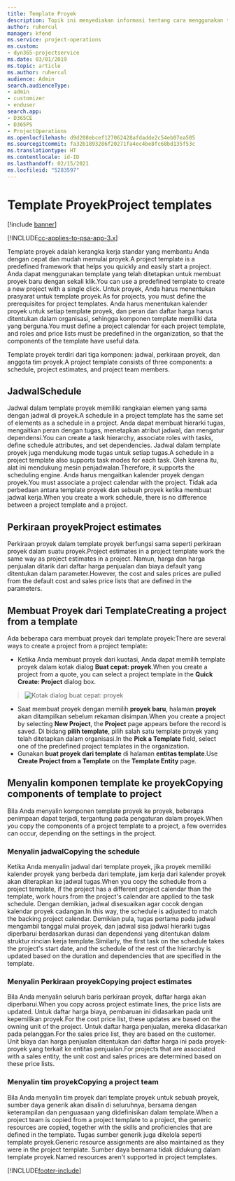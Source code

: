 ```yaml
---
title: Template Proyek
description: Topik ini menyediakan informasi tentang cara menggunakan template proyek untuk konfigurasi proyek cepat.
author: ruhercul
manager: kfend
ms.service: project-operations
ms.custom:
- dyn365-projectservice
ms.date: 03/01/2019
ms.topic: article
ms.author: ruhercul
audience: Admin
search.audienceType:
- admin
- customizer
- enduser
search.app:
- D365CE
- D365PS
- ProjectOperations
ms.openlocfilehash: d9d208ebcef127062428afdadde2c54eb07ea505
ms.sourcegitcommit: fa32b1893286f20271fa4ec4be8fc68bd135f53c
ms.translationtype: HT
ms.contentlocale: id-ID
ms.lasthandoff: 02/15/2021
ms.locfileid: "5283597"
---
```

# <a name="project-templates"></a><span data-ttu-id="6b934-103">Template Proyek</span><span class="sxs-lookup"><span data-stu-id="6b934-103">Project templates</span></span> 

[!include [banner](../includes/psa-now-project-operations.md)]

[!INCLUDE[cc-applies-to-psa-app-3.x](../includes/cc-applies-to-psa-app-3x.md)]

<span data-ttu-id="6b934-104">Template proyek adalah kerangka kerja standar yang membantu Anda dengan cepat dan mudah memulai proyek.</span><span class="sxs-lookup"><span data-stu-id="6b934-104">A project template is a predefined framework that helps you quickly and easily start a project.</span></span> <span data-ttu-id="6b934-105">Anda dapat menggunakan template yang telah ditetapkan untuk membuat proyek baru dengan sekali klik.</span><span class="sxs-lookup"><span data-stu-id="6b934-105">You can use a predefined template to create a new project with a single click.</span></span> <span data-ttu-id="6b934-106">Untuk proyek, Anda harus menentukan prasyarat untuk template proyek.</span><span class="sxs-lookup"><span data-stu-id="6b934-106">As for projects, you must define the prerequisites for project templates.</span></span> <span data-ttu-id="6b934-107">Anda harus menentukan kalender proyek untuk setiap template proyek, dan peran dan daftar harga harus ditentukan dalam organisasi, sehingga komponen template memiliki data yang berguna.</span><span class="sxs-lookup"><span data-stu-id="6b934-107">You must define a project calendar for each project template, and roles and price lists must be predefined in the organization, so that the components of the template have useful data.</span></span>

<span data-ttu-id="6b934-108">Template proyek terdiri dari tiga komponen: jadwal, perkiraan proyek, dan anggota tim proyek.</span><span class="sxs-lookup"><span data-stu-id="6b934-108">A project template consists of three components: a schedule, project estimates, and project team members.</span></span>

## <a name="schedule"></a><span data-ttu-id="6b934-109">Jadwal</span><span class="sxs-lookup"><span data-stu-id="6b934-109">Schedule</span></span>

<span data-ttu-id="6b934-110">Jadwal dalam template proyek memiliki rangkaian elemen yang sama dengan jadwal di proyek.</span><span class="sxs-lookup"><span data-stu-id="6b934-110">A schedule in a project template has the same set of elements as a schedule in a project.</span></span> <span data-ttu-id="6b934-111">Anda dapat membuat hierarki tugas, mengaitkan peran dengan tugas, menetapkan atribut jadwal, dan mengatur dependensi.</span><span class="sxs-lookup"><span data-stu-id="6b934-111">You can create a task hierarchy, associate roles with tasks, define schedule attributes, and set dependencies.</span></span> <span data-ttu-id="6b934-112">Jadwal dalam template proyek juga mendukung mode tugas untuk setiap tugas.</span><span class="sxs-lookup"><span data-stu-id="6b934-112">A schedule in a project template also supports task modes for each task.</span></span> <span data-ttu-id="6b934-113">Oleh karena itu, alat ini mendukung mesin penjadwalan.</span><span class="sxs-lookup"><span data-stu-id="6b934-113">Therefore, it supports the scheduling engine.</span></span> <span data-ttu-id="6b934-114">Anda harus mengaitkan kalender proyek dengan proyek.</span><span class="sxs-lookup"><span data-stu-id="6b934-114">You must associate a project calendar with the project.</span></span> <span data-ttu-id="6b934-115">Tidak ada perbedaan antara template proyek dan sebuah proyek ketika membuat jadwal kerja.</span><span class="sxs-lookup"><span data-stu-id="6b934-115">When you create a work schedule, there is no difference between a project template and a project.</span></span>

## <a name="project-estimates"></a><span data-ttu-id="6b934-116">Perkiraan proyek</span><span class="sxs-lookup"><span data-stu-id="6b934-116">Project estimates</span></span>

<span data-ttu-id="6b934-117">Perkiraan proyek dalam template proyek berfungsi sama seperti perkiraan proyek dalam suatu proyek.</span><span class="sxs-lookup"><span data-stu-id="6b934-117">Project estimates in a project template work the same way as project estimates in a project.</span></span> <span data-ttu-id="6b934-118">Namun, harga dan harga penjualan ditarik dari daftar harga penjualan dan biaya default yang ditentukan dalam parameter.</span><span class="sxs-lookup"><span data-stu-id="6b934-118">However, the cost and sales prices are pulled from the default cost and sales price lists that are defined in the parameters.</span></span>

## <a name="creating-a-project-from-a-template"></a><span data-ttu-id="6b934-119">Membuat Proyek dari Template</span><span class="sxs-lookup"><span data-stu-id="6b934-119">Creating a project from a template</span></span>
 
<span data-ttu-id="6b934-120">Ada beberapa cara membuat proyek dari template proyek:</span><span class="sxs-lookup"><span data-stu-id="6b934-120">There are several ways to create a project from a project template:</span></span>

- <span data-ttu-id="6b934-121">Ketika Anda membuat proyek dari kuotasi, Anda dapat memilih template proyek dalam kotak dialog **Buat cepat: proyek**.</span><span class="sxs-lookup"><span data-stu-id="6b934-121">When you create a project from a quote, you can select a project template in the **Quick Create: Project** dialog box.</span></span>

> ![Kotak dialog buat cepat: proyek](media/project-11.png)

- <span data-ttu-id="6b934-123">Saat membuat proyek dengan memilih **proyek baru**, halaman **proyek** akan ditampilkan sebelum rekaman disimpan.</span><span class="sxs-lookup"><span data-stu-id="6b934-123">When you create a project by selecting **New Project**, the **Project** page appears before the record is saved.</span></span> <span data-ttu-id="6b934-124">Di bidang **pilih template**, pilih salah satu template proyek yang telah ditetapkan dalam organisasi.</span><span class="sxs-lookup"><span data-stu-id="6b934-124">In the **Pick a Template** field, select one of the predefined project templates in the organization.</span></span>
- <span data-ttu-id="6b934-125">Gunakan **buat proyek dari template** di halaman **entitas template**.</span><span class="sxs-lookup"><span data-stu-id="6b934-125">Use **Create Project from a Template** on the **Template Entity** page.</span></span>

## <a name="copying-components-of-template-to-project"></a><span data-ttu-id="6b934-126">Menyalin komponen template ke proyek</span><span class="sxs-lookup"><span data-stu-id="6b934-126">Copying components of template to project</span></span>

<span data-ttu-id="6b934-127">Bila Anda menyalin komponen template proyek ke proyek, beberapa penimpaan dapat terjadi, tergantung pada pengaturan dalam proyek.</span><span class="sxs-lookup"><span data-stu-id="6b934-127">When you copy the components of a project template to a project, a few overrides can occur, depending on the settings in the project.</span></span>

### <a name="copying-the-schedule"></a><span data-ttu-id="6b934-128">Menyalin jadwal</span><span class="sxs-lookup"><span data-stu-id="6b934-128">Copying the schedule</span></span>

<span data-ttu-id="6b934-129">Ketika Anda menyalin jadwal dari template proyek, jika proyek memiliki kalender proyek yang berbeda dari template, jam kerja dari kalender proyek akan diterapkan ke jadwal tugas.</span><span class="sxs-lookup"><span data-stu-id="6b934-129">When you copy the schedule from a project template, if the project has a different project calendar than the template, work hours from the project's calendar are applied to the task schedule.</span></span> <span data-ttu-id="6b934-130">Dengan demikian, jadwal disesuaikan agar cocok dengan kalendar proyek cadangan.</span><span class="sxs-lookup"><span data-stu-id="6b934-130">In this way, the schedule is adjusted to match the backing project calendar.</span></span> <span data-ttu-id="6b934-131">Demikian pula, tugas pertama pada jadwal mengambil tanggal mulai proyek, dan jadwal sisa jadwal hierarki tugas diperbarui berdasarkan durasi dan dependensi yang ditentukan dalam struktur rincian kerja template.</span><span class="sxs-lookup"><span data-stu-id="6b934-131">Similarly, the first task on the schedule takes the project's start date, and the schedule of the rest of the hierarchy is updated based on the duration and dependencies that are specified in the template.</span></span> 

### <a name="copying-project-estimates"></a><span data-ttu-id="6b934-132">Menyalin Perkiraan proyek</span><span class="sxs-lookup"><span data-stu-id="6b934-132">Copying project estimates</span></span> 

<span data-ttu-id="6b934-133">Bila Anda menyalin seluruh baris perkiraan proyek, daftar harga akan diperbarui.</span><span class="sxs-lookup"><span data-stu-id="6b934-133">When you copy across project estimate lines, the price lists are updated.</span></span> <span data-ttu-id="6b934-134">Untuk daftar harga biaya, pembaruan ini didasarkan pada unit kepemilikan proyek.</span><span class="sxs-lookup"><span data-stu-id="6b934-134">For the cost price list, these updates are based on the owning unit of the project.</span></span> <span data-ttu-id="6b934-135">Untuk daftar harga penjualan, mereka didasarkan pada pelanggan.</span><span class="sxs-lookup"><span data-stu-id="6b934-135">For the sales price list, they are based on the customer.</span></span> <span data-ttu-id="6b934-136">Unit biaya dan harga penjualan ditentukan dari daftar harga ini pada proyek-proyek yang terkait ke entitas penjualan.</span><span class="sxs-lookup"><span data-stu-id="6b934-136">For projects that are associated with a sales entity, the unit cost and sales prices are determined based on these price lists.</span></span>

### <a name="copying-a-project-team"></a><span data-ttu-id="6b934-137">Menyalin tim proyek</span><span class="sxs-lookup"><span data-stu-id="6b934-137">Copying a project team</span></span>

<span data-ttu-id="6b934-138">Bila Anda menyalin tim proyek dari template proyek untuk sebuah proyek, sumber daya generik akan disalin di seluruhnya, bersama dengan keterampilan dan penguasaan yang didefinisikan dalam template.</span><span class="sxs-lookup"><span data-stu-id="6b934-138">When a project team is copied from a project template to a project, the generic resources are copied, together with the skills and proficiencies that are defined in the template.</span></span> <span data-ttu-id="6b934-139">Tugas sumber generik juga dikelola seperti template proyek.</span><span class="sxs-lookup"><span data-stu-id="6b934-139">Generic resource assignments are also maintained as they were in the project template.</span></span> <span data-ttu-id="6b934-140">Sumber daya bernama tidak didukung dalam template proyek.</span><span class="sxs-lookup"><span data-stu-id="6b934-140">Named resources aren't supported in project templates.</span></span>


[!INCLUDE[footer-include](../includes/footer-banner.md)]